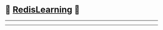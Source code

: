 # :rocket: [RedisLearning][1] :facepunch:
---











---
[1]: http://www.runoob.com/redis/redis-tutorial.html
